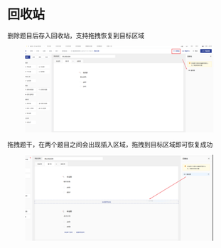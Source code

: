 # 回收站

删除题目后存入回收站，支持拖拽恢复到目标区域

<figure><img src="../../.gitbook/assets/image (7) (1).png" alt=""><figcaption></figcaption></figure>

拖拽题干，在两个题目之间会出现插入区域，拖拽到目标区域即可恢复成功

<figure><img src="../../.gitbook/assets/image (1) (1) (1) (1) (1) (1).png" alt=""><figcaption></figcaption></figure>
